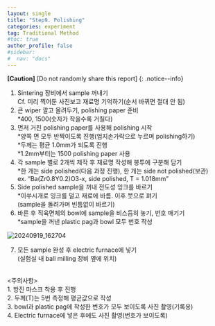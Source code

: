 ```yaml
---
layout: single
title: "Step9. Polishing"
categories: experiment
tag: Traditional Method
#toc: true
author_profile: false
#sidebar:
#  nav: "docs"
---
```


**[Caution]** [Do not randomly share this report]
{: .notice--info}

1. Sintering 장비에서 sample 꺼내기<br>
 Cf. 미리 찍어둔 사진보고 재료명 기억하기(순서 바뀌면 절대 안 됨)<br>
2. 큰 wiper 깔고 올려두기, polishing paper 준비<br>
 *400, 1500(숫자가 작을수록 거칠다)<br>
3. 먼저 거친 polishing paper를 사용해 polishing 시작<br>
 *양쪽 면 모두 반짝이도록 진행(엄지손가락으로 누르며 polishing하기)<br>
 *두께는 평균 1.0mm가 되도록 진행<br>
 *1.2mm부터는 1500 polishing paper 사용<br>
4. 각 sample 별로 2개씩 제작 후 재료명 작성해 봉투에 구분해 담기<br>
 *한 개는 side polished(다음 과정 진행), 한 개는 side not polished(보관)<br>
ex. “Ba(Zr0.8Y0.2)O3-x, side polished, T = 1.018mm”<br>
5. Side polished sample을 꺼내 전도성 잉크를 바르기<br>
 *이쑤시개로 잉크를 덜고 재료에 바름. 이후 붓으로 펴기<br>
 (sample을 돌려가며 빈틈없이 바르기)<br>
6. 바른 후 직육면체의 bowl에 sample을 비스듬히 놓기, 번호 매기기<br>
 *sample을 꺼낸 plastic pag과 bowl 모두 번호 작성<br>
 
![20240919_162704](https://github.com/user-attachments/assets/30cabaa1-9772-4884-9c56-f3c43c903d1e)

7. 모든 sample 완성 후 electric furnace에 넣기<br>
 (실험실 내 ball milling 장비 옆에 위치)<br>
<br>
<주의사항><br>
1. 방진 마스크 착용 후 진행<br>
2. 두께(T)는 5번 측정해 평균값으로 작성<br>
3. bowl과 plastic pag에 작성한 번호가 모두 보이도록 사진 촬영(기록용)<br>
4. Electric furnace에 넣은 후에도 사진 촬영(번호가 보이도록)<br>
